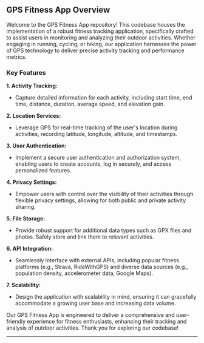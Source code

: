 ## GPS Fitness App Overview

Welcome to the GPS Fitness App repository! This codebase houses the implementation of a robust fitness tracking application, specifically crafted to assist users in monitoring and analyzing their outdoor activities. Whether engaging in running, cycling, or hiking, our application harnesses the power of GPS technology to deliver precise activity tracking and performance metrics.

### Key Features

**1. Activity Tracking:**
   - Capture detailed information for each activity, including start time, end time, distance, duration, average speed, and elevation gain.

**2. Location Services:**
   - Leverage GPS for real-time tracking of the user's location during activities, recording latitude, longitude, altitude, and timestamps.

**3. User Authentication:**
   - Implement a secure user authentication and authorization system, enabling users to create accounts, log in securely, and access personalized features.

**4. Privacy Settings:**
   - Empower users with control over the visibility of their activities through flexible privacy settings, allowing for both public and private activity sharing.

**5. File Storage:**
   - Provide robust support for additional data types such as GPX files and photos. Safely store and link them to relevant activities.

**6. API Integration:**
   - Seamlessly interface with external APIs, including popular fitness platforms (e.g., Strava, RideWithGPS) and diverse data sources (e.g., population density, accelerometer data, Google Maps).

**7. Scalability:**
   - Design the application with scalability in mind, ensuring it can gracefully accommodate a growing user base and increasing data volume.

Our GPS Fitness App is engineered to deliver a comprehensive and user-friendly experience for fitness enthusiasts, enhancing their tracking and analysis of outdoor activities. Thank you for exploring our codebase!

---

